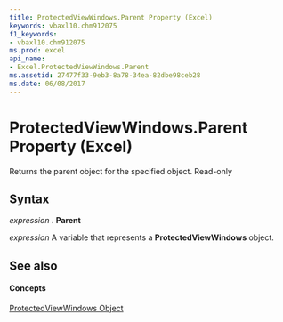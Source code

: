 ```yaml
---
title: ProtectedViewWindows.Parent Property (Excel)
keywords: vbaxl10.chm912075
f1_keywords:
- vbaxl10.chm912075
ms.prod: excel
api_name:
- Excel.ProtectedViewWindows.Parent
ms.assetid: 27477f33-9eb3-8a78-34ea-82dbe98ceb28
ms.date: 06/08/2017
---
```



# ProtectedViewWindows.Parent Property (Excel)

Returns the parent object for the specified object. Read-only


## Syntax

 _expression_ . **Parent**

 _expression_ A variable that represents a **ProtectedViewWindows** object.


## See also


#### Concepts


[ProtectedViewWindows Object](Excel.ProtectedViewWindows.md)

